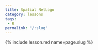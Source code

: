 ```yaml
---
title: Spatial NetLogo
category: lessons
tags:
 - R
permalink: "/:slug"
---
```

{% include lesson.md name=page.slug %}
